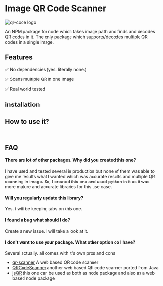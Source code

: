 # Image QR Code Scanner

![qr-code logo](https://user-images.githubusercontent.com/6497827/91564420-40b4a680-e95e-11ea-9a45-e8fc7084aa4a.png)

An NPM package for node which takes image path and finds and decodes QR codes in it. The only package which supports/decodes multiple QR codes in a single image.

## Features

✅ No dependencies (yes. literally none.)

✅ Scans multiple QR in one image

✅ Real world tested 

## installation

## How to use it?

```javascript
```

```typescript
```

## FAQ

#### There are lot of other packages. Why did you created this one?
I have used and tested several in production but none of them was able to give me results what I wanted which was accurate results and multiple QR scanning in image. So, I created this one and used python in it as it was more mature and accurate libraries for this use case.

#### Will you regularly update this library?
Yes. I will be keeping tabs on this one.

#### I found a bug what should I do?
Create a new issue. I will take a look at it. 

#### I don't want to use your package. What other option do I have?

Several actually. all comes with it's own pros and cons

- [qr-scanner](https://www.npmjs.com/package/qr-scanner) A web based QR code scanner
- [QRCodeScanner](https://www.npmjs.com/package/qr-code-scanner) another web based QR code scanner ported from Java
- [jsQR](https://github.com/cozmo/jsQR) this one can be used as both as node package and also as a web based node package